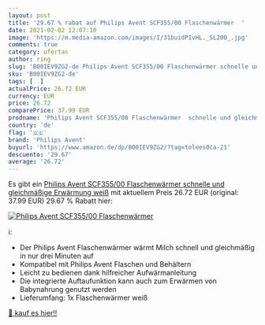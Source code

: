```yaml
---
layout: post
title: '29.67 % rabat auf Philips Avent SCF355/00 Flaschenwärmer  '
date: 2021-02-02 12:07:10
image: 'https://m.media-amazon.com/images/I/31buidPIvHL._SL200_.jpg'
comments: true
category: ofertas
author: ring
slug: 'B00IEV9ZG2-de Philips Avent SCF355/00 Flaschenwärmer schnelle und...'
sku: 'B00IEV9ZG2-de'
tags: [  ]
actualPrice: 26.72 EUR
currency: EUR
price: 26.72
comparePrice: 37.99 EUR
prodname: 'Philips Avent SCF355/00 Flaschenwärmer  schnelle und gleichmäßige Erwärmung  weiß'
country: 'de'
flag: '🇩🇪'
brand: 'Philips Avent'
buyurl: 'https://www.amazon.de/dp/B00IEV9ZG2/?tag=tolees0ca-21'
descuento: '29.67'
average: '26.72'
---
```


Es gibt ein [Philips Avent SCF355/00 Flaschenwärmer  schnelle und gleichmäßige Erwärmung  weiß](https://www.amazon.de/dp/B00IEV9ZG2/?tag=tolees0ca-21) mit aktuellem Preis 26.72 EUR (original: 37.99 EUR) 29.67 % Rabatt hier:

[![Philips Avent SCF355/00 Flaschenwärmer  ](https://m.media-amazon.com/images/I/31buidPIvHL._SL200_.jpg)](https://www.amazon.de/dp/B00IEV9ZG2/?tag=tolees0ca-21)

ℹ️:

- Der Philips Avent Flaschenwärmer wärmt Milch schnell und gleichmäßig in nur drei Minuten auf
- Kompatibel mit Philips Avent Flaschen und Behältern
- Leicht zu bedienen dank hilfreicher Aufwärmanleitung
- Die integrierte Auftaufunktion kann auch zum Erwärmen von Babynahrung genutzt werden
- Lieferumfang: 1x Flaschenwärmer weiß

[🛒 kauf es hier!!](https://www.amazon.de/dp/B00IEV9ZG2/?tag=tolees0ca-21)
